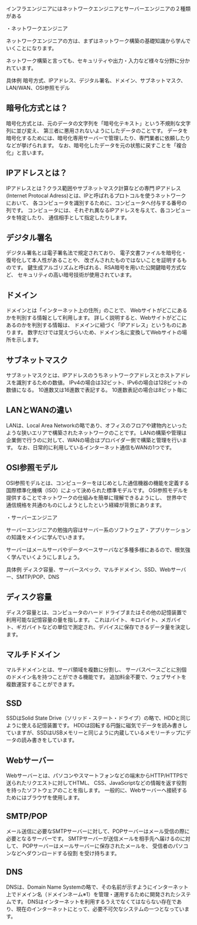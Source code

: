 インフラエンジニアにはネットワークエンジニアとサーバーエンジニアの２種類がある


・ネットワークエンジニア

ネットワークエンジニアの方は、まずはネットワーク構築の基礎知識から学んでいくことになります。

ネットワーク構築と言っても、セキュリティや出力・入力など様々な分野に分かれています。
 

具体例
暗号方式、IPアドレス、デジタル署名、ドメイン、サブネットマスク、LAN/WAN、OSI参照モデル



## 暗号化方式とは？
暗号化方式とは、元のデータの文字列を「暗号化テキスト」という不規則な文字列に並び変え、
第三者に悪用されないようにしたデータのことです。 
データを暗号化するためには、暗号化専用サーバーで管理したり、専門業者に依頼したりなどが挙げられます。 
なお、暗号化したデータを元の状態に戻すことを「複合化」と言います。



## IPアドレスとは？
IPアドレスとは？クラス範囲やサブネットマスク計算などの専門
IPアドレス(Internet Protocal Adress)とは、IPと呼ばれるプロトコルを使うネットワークにおいて、
各コンピュータを識別するために、コンピュータへ付与する番号の列です。
 コンピュータには、それぞれ異なるIPアドレスを与えて、各コンピュータを特定したり、
通信相手として指定したりします。


## デジタル署名
デジタル署名とは電子署名法で規定されており、
電子文書ファイルを暗号化・復号化して本人性があることや、
改ざんされたものではないことを証明するものです。
 鍵生成アルゴリズムと呼ばれる、RSA暗号を用いた公開鍵暗号方式など、
セキュリティの高い暗号技術が使用されています。



## ドメイン
ドメインとは「インターネット上の住所」のことで、
Webサイトがどこにあるかを判別する情報として利用します。
 詳しく説明すると、Webサイトがどこにあるのかを判別する情報は、
ドメインに紐づく「IPアドレス」というものにあります。
 数字だけでは覚えづらいため、ドメイン名に変換してWebサイトの場所を示します。


## サブネットマスク
サブネットマスクとは、IPアドレスのうちネットワークアドレスとホストアドレスを識別するための数値。 
IPv4の場合は32ビット、IPv6の場合は128ビットの数値になる。
10進数又は16進数で表記する。 10進数表記の場合は8ビット毎に


## LANとWANの違い
LANは、Local Area Networkの略であり、オフィスのフロアや建物内といったような狭いエリアで構築されたネットワークのことです。
LANの構築や管理は企業側で行うのに対して、WANの場合はプロバイダー側で構築と管理を行います。
なお、日常的に利用しているインターネット通信もWANの1つです。


## OSI参照モデル
OSI参照モデルとは、コンピューターをはじめとした通信機器の機能を定義する国際標準化機構（ISO）によって決められた標準モデルです。
 OSI参照モデルを提供することでネットワークの仕組みを簡単に理解できるようにし、
世界中で通信規格を共通のものにしようとしたという経緯が背景にあります。






・サーバーエンジニア

サーバーエンジニアの勉強内容はサーバー系のソフトウェア・アプリケーションの知識をメインに学んでいきます。

サーバーはメールサーバやデータベースサーバなど多種多様にあるので、根気強く学んでいくようにしましょう。
 

具体例
ディスク容量、サーバースペック、マルチドメイン、SSD、Webサーバー、SMTP/POP、DNS



## ディスク容量
ディスク容量とは、コンピュータのハード ドライブまたはその他の記憶装置で利用可能な記憶容量の量を指します。
これはバイト、キロバイト、メガバイト、ギガバイトなどの単位で測定され、デバイスに保存できるデータ量を決定します。


## マルチドメイン
マルチドメインとは、サーバ領域を複数に分割し、
サーバスペースごとに別個のドメイン名を持つことができる機能です。 
追加料金不要で、ウェブサイトを複数運営することができます。


## SSD
SSDはSolid State Drive（ソリッド・ステート・ドライブ）の略で、HDDと同じように使える記憶装置です。
 HDDは回転する円盤に磁気でデータを読み書きしていますが、SSDはUSBメモリーと同じように内蔵しているメモリーチップにデータの読み書きをしています。


## Webサーバー
Webサーバーとは、パソコンやスマートフォンなどの端末からHTTP/HTTPSで送られたリクエストに対してHTML、
CSS、JavaScriptなどの情報を返す役割を持ったソフトウェアのことを指します。 
一般的に、Webサーバーへ接続するためにはブラウザを使用します。



## SMTP/POP
メール送信に必要なSMTPサーバーに対して、POPサーバーはメール受信の際に必要となるサーバーです。
 SMTPサーバーが送信メールを相手先へ届けるのに対して、 POPサーバーはメールサーバーに保存されたメールを、
受信者のパソコンなどへダウンロードする役割 を受け持ちます。



## DNS
DNSは、Domain Name Systemの略で、その名前が示すようにインターネット上でドメイン名（ドメインネーム※1）を管理・運用するために開発されたシステムです。 
DNSはインターネットを利用するうえでなくてはならない存在であり、現在のインターネットにとって、必要不可欠なシステムの一つとなっています。
